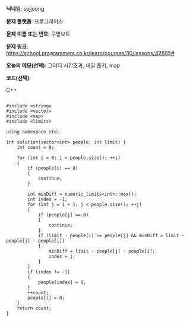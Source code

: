 **닉네임**: sejjeong

**문제 플랫폼**: 프로그래머스

**문제 이름 또는 번호**: 구명보트

**문제 링크**: https://school.programmers.co.kr/learn/courses/30/lessons/42885#

**오늘의 메모(선택)**: 
                그리디 시간초과, 내일 풀기, map
					
**코드(선택)**:

C++

```

#include <string>
#include <vector>
#include <map>
#include <limits>

using namespace std;

int solution(vector<int> people, int limit) {
    int count = 0;
    
    for (int i = 0; i < people.size(); ++i)
    {
        if (people[i] == 0)
        {
            continue;
        }
        
        int minDiff = numeric_limits<int>::max();
        int index = -1;
        for (int j = i + 1; j < people.size(); ++j)
        {
            if (people[j] == 0)
            {
                continue;
            }
            if (limit - people[i] >= people[j] && minDiff > limit - people[j] - people[i])
            {
                minDiff = limit - people[j] - people[i];
                index = j;
            }
        }
        if (index != -1)
        {
            people[index] = 0;
        }
        ++count;
        people[i] = 0;
    }
    return count;
}
```